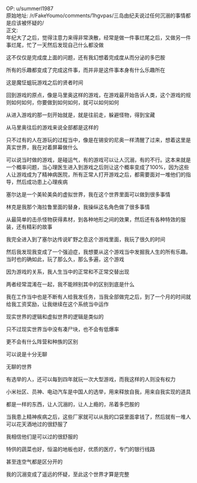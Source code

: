 
OP: u/summerl1987  
原始地址: /r/FakeYoumo/comments/1hgvpas/三岛由纪夫说过任何沉溺的事情都是应该被怀疑的/  
正文:  
年纪大了之后，觉得注意力来得非常涣散，经常是做一件事烂尾之后，又做另一件事烂尾，忙了一天然后发现自己什么都没做

这不仅仅是完成度上面的问题，还有我幻想着完成度从而分泌的多巴胺

所有的乐趣都变成了完成这件事，而并非是这件事本身有什么乐趣所在

这是魔怔蛆玩游戏之后的贤者时间

回到游戏的原点，像是马里奥这样的游戏，在游戏最开始告诉人类，这个游戏的规则如何如何，你要做到如何如何，就可以如何如何

从进入游戏的那一刻开始就是，就是往前走，躲避怪物，得到宝藏

从马里奥往后的游戏来说全部都是这样的

只不过有的人在游玩的过程当中，像是在锡安的尼奥一样清醒了过来，想着这里是真实世界，我在对着屏幕做什么

可以说当时做的游戏，是碰运气，有的游戏可以让人沉溺，有的不行。这本来就是一个概率问题，当心理医生进入到游戏之后则让这个概率变成了100%，因为这些人让游戏成为了精神病医院，所有正常人打开游戏之后，都需要面对一堆他们的指导，然后成功患上心理疾病

塞尔达是一个美轮美奂的虚拟世界，我在这个世界里面可以做到很多事情

林克是我那个海拉鲁里面的替身，我操纵这名角色做了很多事情

从最简单的击杀怪物获得素材，到各种地形之间的效果，然后还有各种特效的服装，还有精彩的故事

我完全进入到了塞尔达传说旷野之息这个游戏里面，我玩了很久的时间

然后我发现我变成了一个强迫症，我想要从这个游戏当中发掘我人生的所有乐趣。当时也的确如此，玩了那么久，那么多遍，这个游戏

因为游戏的关系，我人生当中的正常和不正常交替出现

两者经常混淆在一起，我不能辨别其中的区别到底是什么

我在工作当中也是不断有人给我发任务，当我全部做完之后，到了一个月的时间就给我工资奖励，让我继续在这个系统当中运作

现实世界的逻辑和虚拟世界的逻辑是类似的

只不过现实世界当中没有凑尸块，也不会有低爆率

更不会有什么阵营和种族的区别

可以说是十分无聊

无聊的世界

有选举的人，还可以每到四年就玩一次大型游戏，而我这样的人则没有权力

小米社区、员神、电动汽车是中国人的选举，用来释放自我，用来自我实现的道具

都是一样的东西，让人沉溺的，让人上瘾的，吊着多巴胺的

当我患上精神疾病之后，这些厂家就可以从我的口袋里面拿钱了，然后就有一堆人可以花天酒地过的很舒服了

我相信他们是可以过的很舒服的

特供的蔬菜也好，恒温的地板也好，优质的医疗，专门的银行线路

甚至连空气都是区分开的

我的沉溺变成了遥远的怀疑，至此这个世界才算是完整
